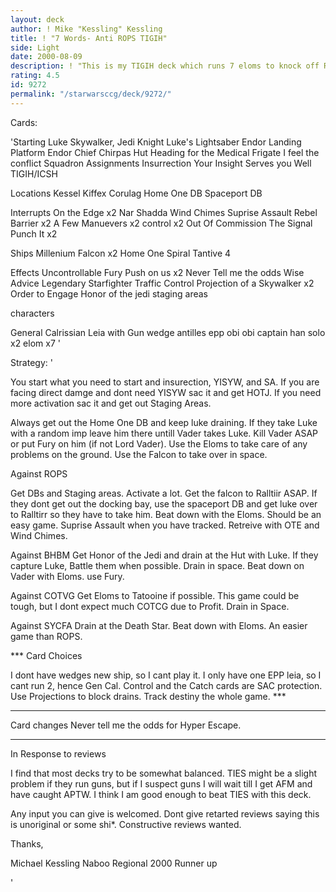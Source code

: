 ```yaml
---
layout: deck
author: ! Mike "Kessling" Kessling
title: ! "7 Words- Anti ROPS TIGIH"
side: Light
date: 2000-08-09
description: ! "This is my TIGIH deck which runs 7 eloms to knock off ROPS or any deck with high amounts of imps. It wrecks Bring him before me too."
rating: 4.5
id: 9272
permalink: "/starwarsccg/deck/9272/"
---
```

Cards: 

'Starting
Luke Skywalker, Jedi Knight
Luke's Lightsaber
Endor  Landing Platform
Endor  Chief Chirpas Hut
Heading for the Medical Frigate
I feel the conflict
Squadron Assignments
Insurrection
Your Insight Serves you Well
TIGIH/ICSH

Locations
Kessel
Kiffex
Corulag
Home One DB
Spaceport DB

Interrupts
On the Edge x2
Nar Shadda Wind Chimes
Suprise Assault
Rebel Barrier x2
A Few Manuevers x2
control x2
Out Of Commission
The Signal
Punch It x2

Ships
Millenium Falcon x2
Home One
Spiral
Tantive 4

Effects
Uncontrollable Fury
Push on us x2
Never Tell me the odds
Wise Advice
Legendary Starfighter
Traffic Control
Projection of a Skywalker x2
Order to Engage
Honor of the jedi
staging areas

characters

General Calrissian
Leia with Gun
wedge antilles
epp obi
obi
captain han solo x2
elom x7
'

Strategy: '

You start what you need to start and insurection, YISYW, and SA. If you are facing direct damge and dont need YISYW sac it and get HOTJ. If you need more activation sac it and get out Staging Areas.

Always get out the Home One DB and keep luke draining. If they take Luke with a random imp leave him there untill Vader takes Luke. Kill Vader ASAP or put Fury on him (if not Lord Vader). Use the Eloms to take care of any problems on the ground. Use the Falcon to take over in space.

Against ROPS

Get DBs and Staging areas. Activate a lot. Get the falcon to Ralltiir ASAP. If they dont get out the docking bay, use the spaceport DB and get luke over to Ralltirr so they have to take him. Beat down with the Eloms. Should be an easy game. Suprise Assault when you have tracked. Retreive with OTE and Wind Chimes.

Against BHBM Get Honor of the Jedi and drain at the Hut with Luke. If they capture Luke, Battle them when possible. Drain in space. Beat down on Vader with Eloms. use Fury.

Against COTVG Get Eloms to Tatooine if possible. This game could be tough, but I dont expect much COTCG due to Profit. Drain in Space.


Against SYCFA Drain at the Death Star. Beat down with Eloms. An easier game than ROPS.

*** Card Choices

I dont have wedges new ship, so I cant play it. I only have one EPP leia, so I cant run 2, hence Gen Cal. Control and the Catch cards are SAC protection. Use Projections to block drains. Track destiny the whole game.  ***

______________________________________

Card changes
Never tell me the odds for Hyper Escape.
______________________________________
In Response to reviews

I find that most decks try to be somewhat balanced. TIES might be a slight problem if they run guns, but if I suspect guns I will wait till I get AFM and have caught APTW. I think I am good enough to beat TIES with this deck.

Any input you can give is welcomed. Dont give retarted reviews saying this is unoriginal or some shi*. Constructive reviews wanted.

Thanks,

Michael Kessling
Naboo Regional 2000 Runner up

'
